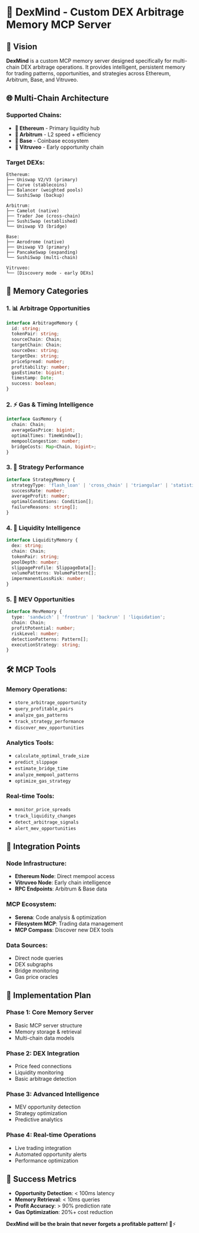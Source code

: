 # 🧠 DexMind - Custom DEX Arbitrage Memory MCP Server

## 🎯 Vision
**DexMind** is a custom MCP memory server designed specifically for multi-chain DEX arbitrage operations. It provides intelligent, persistent memory for trading patterns, opportunities, and strategies across Ethereum, Arbitrum, Base, and Vitruveo.

## 🌐 Multi-Chain Architecture

### Supported Chains:
- **🔷 Ethereum** - Primary liquidity hub
- **🔺 Arbitrum** - L2 speed + efficiency  
- **🔵 Base** - Coinbase ecosystem
- **💎 Vitruveo** - Early opportunity chain

### Target DEXs:
```
Ethereum:
├── Uniswap V2/V3 (primary)
├── Curve (stablecoins)
├── Balancer (weighted pools)
└── SushiSwap (backup)

Arbitrum:
├── Camelot (native)
├── Trader Joe (cross-chain)
├── SushiSwap (established)
└── Uniswap V3 (bridge)

Base:
├── Aerodrome (native)
├── Uniswap V3 (primary)
├── PancakeSwap (expanding)
└── SushiSwap (multi-chain)

Vitruveo:
└── [Discovery mode - early DEXs]
```

## 🧠 Memory Categories

### 1. 📊 **Arbitrage Opportunities**
```typescript
interface ArbitrageMemory {
  id: string;
  tokenPair: string;
  sourceChain: Chain;
  targetChain: Chain;
  sourceDex: string;
  targetDex: string;
  priceSpread: number;
  profitability: number;
  gasEstimate: bigint;
  timestamp: Date;
  success: boolean;
}
```

### 2. ⚡ **Gas & Timing Intelligence**
```typescript
interface GasMemory {
  chain: Chain;
  averageGasPrice: bigint;
  optimalTimes: TimeWindow[];
  mempoolCongestion: number;
  bridgeCosts: Map<Chain, bigint>;
}
```

### 3. 🎯 **Strategy Performance**
```typescript
interface StrategyMemory {
  strategyType: 'flash_loan' | 'cross_chain' | 'triangular' | 'statistical';
  successRate: number;
  averageProfit: number;
  optimalConditions: Condition[];
  failureReasons: string[];
}
```

### 4. 💱 **Liquidity Intelligence**
```typescript
interface LiquidityMemory {
  dex: string;
  chain: Chain;
  tokenPair: string;
  poolDepth: number;
  slippageProfile: SlippageData[];
  volumePatterns: VolumePattern[];
  impermanentLossRisk: number;
}
```

### 5. 🔮 **MEV Opportunities**
```typescript
interface MevMemory {
  type: 'sandwich' | 'frontrun' | 'backrun' | 'liquidation';
  chain: Chain;
  profitPotential: number;
  riskLevel: number;
  detectionPatterns: Pattern[];
  executionStrategy: string;
}
```

## 🛠️ MCP Tools

### Memory Operations:
- `store_arbitrage_opportunity`
- `query_profitable_pairs`
- `analyze_gas_patterns`
- `track_strategy_performance`
- `discover_mev_opportunities`

### Analytics Tools:
- `calculate_optimal_trade_size`
- `predict_slippage`
- `estimate_bridge_time`
- `analyze_mempool_patterns`
- `optimize_gas_strategy`

### Real-time Tools:
- `monitor_price_spreads`
- `track_liquidity_changes`
- `detect_arbitrage_signals`
- `alert_mev_opportunities`

## 🔗 Integration Points

### Node Infrastructure:
- **Ethereum Node**: Direct mempool access
- **Vitruveo Node**: Early chain intelligence
- **RPC Endpoints**: Arbitrum & Base data

### MCP Ecosystem:
- **Serena**: Code analysis & optimization
- **Filesystem MCP**: Trading data management
- **MCP Compass**: Discover new DEX tools

### Data Sources:
- Direct node queries
- DEX subgraphs
- Bridge monitoring
- Gas price oracles

## 🚀 Implementation Plan

### Phase 1: Core Memory Server
- Basic MCP server structure
- Memory storage & retrieval
- Multi-chain data models

### Phase 2: DEX Integration
- Price feed connections
- Liquidity monitoring
- Basic arbitrage detection

### Phase 3: Advanced Intelligence
- MEV opportunity detection
- Strategy optimization
- Predictive analytics

### Phase 4: Real-time Operations
- Live trading integration
- Automated opportunity alerts
- Performance optimization

## 🎯 Success Metrics
- **Opportunity Detection**: < 100ms latency
- **Memory Retrieval**: < 10ms queries
- **Profit Accuracy**: > 90% prediction rate
- **Gas Optimization**: 20%+ cost reduction

**DexMind will be the brain that never forgets a profitable pattern!** 🧠⚡
